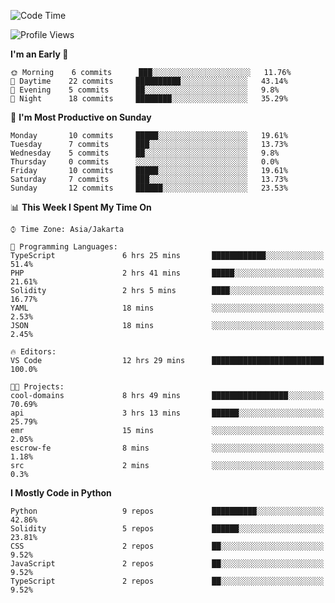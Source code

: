 <!--START_SECTION:waka-->
![Code Time](http://img.shields.io/badge/Code%20Time-1%2C188%20hrs%208%20mins-blue)

![Profile Views](http://img.shields.io/badge/Profile%20Views-8-blue)

**I'm an Early 🐤** 

```text
🌞 Morning    6 commits      ███░░░░░░░░░░░░░░░░░░░░░░   11.76% 
🌆 Daytime    22 commits     ██████████░░░░░░░░░░░░░░░   43.14% 
🌃 Evening    5 commits      ██░░░░░░░░░░░░░░░░░░░░░░░   9.8% 
🌙 Night      18 commits     ████████░░░░░░░░░░░░░░░░░   35.29%

```
📅 **I'm Most Productive on Sunday** 

```text
Monday       10 commits     █████░░░░░░░░░░░░░░░░░░░░   19.61% 
Tuesday      7 commits      ███░░░░░░░░░░░░░░░░░░░░░░   13.73% 
Wednesday    5 commits      ██░░░░░░░░░░░░░░░░░░░░░░░   9.8% 
Thursday     0 commits      ░░░░░░░░░░░░░░░░░░░░░░░░░   0.0% 
Friday       10 commits     █████░░░░░░░░░░░░░░░░░░░░   19.61% 
Saturday     7 commits      ███░░░░░░░░░░░░░░░░░░░░░░   13.73% 
Sunday       12 commits     ██████░░░░░░░░░░░░░░░░░░░   23.53%

```


📊 **This Week I Spent My Time On** 

```text
⌚︎ Time Zone: Asia/Jakarta

💬 Programming Languages: 
TypeScript               6 hrs 25 mins       ████████████░░░░░░░░░░░░░   51.4% 
PHP                      2 hrs 41 mins       █████░░░░░░░░░░░░░░░░░░░░   21.61% 
Solidity                 2 hrs 5 mins        ████░░░░░░░░░░░░░░░░░░░░░   16.77% 
YAML                     18 mins             ░░░░░░░░░░░░░░░░░░░░░░░░░   2.53% 
JSON                     18 mins             ░░░░░░░░░░░░░░░░░░░░░░░░░   2.45%

🔥 Editors: 
VS Code                  12 hrs 29 mins      █████████████████████████   100.0%

🐱‍💻 Projects: 
cool-domains             8 hrs 49 mins       █████████████████░░░░░░░░   70.69% 
api                      3 hrs 13 mins       ██████░░░░░░░░░░░░░░░░░░░   25.79% 
emr                      15 mins             ░░░░░░░░░░░░░░░░░░░░░░░░░   2.05% 
escrow-fe                8 mins              ░░░░░░░░░░░░░░░░░░░░░░░░░   1.18% 
src                      2 mins              ░░░░░░░░░░░░░░░░░░░░░░░░░   0.3%

```

**I Mostly Code in Python** 

```text
Python                   9 repos             ██████████░░░░░░░░░░░░░░░   42.86% 
Solidity                 5 repos             ██████░░░░░░░░░░░░░░░░░░░   23.81% 
CSS                      2 repos             ██░░░░░░░░░░░░░░░░░░░░░░░   9.52% 
JavaScript               2 repos             ██░░░░░░░░░░░░░░░░░░░░░░░   9.52% 
TypeScript               2 repos             ██░░░░░░░░░░░░░░░░░░░░░░░   9.52%

```



<!--END_SECTION:waka-->
